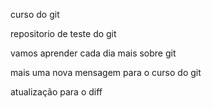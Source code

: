 curso do git

repositorio de teste do git

vamos aprender cada dia mais sobre git


mais uma nova mensagem para o curso do git


atualização para o diff
